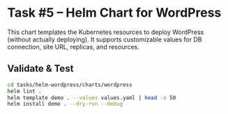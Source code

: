 # Task #5 – Helm Chart for WordPress

This chart templates the Kubernetes resources to deploy WordPress (without actually deploying).
It supports customizable values for DB connection, site URL, replicas, and resources.

## Validate & Test
```bash
cd tasks/helm-wordpress/charts/wordpress
helm lint .
helm template demo . --values values.yaml | head -n 50
helm install demo . --dry-run --debug
